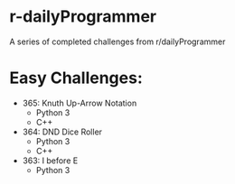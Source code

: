 # r-dailyProgrammer
A series of completed challenges from r/dailyProgrammer

# Easy Challenges:
* 365: Knuth Up-Arrow Notation
  * Python 3
  * C++
* 364: DND Dice Roller
  * Python 3
  * C++
* 363: I before E
  * Python 3
